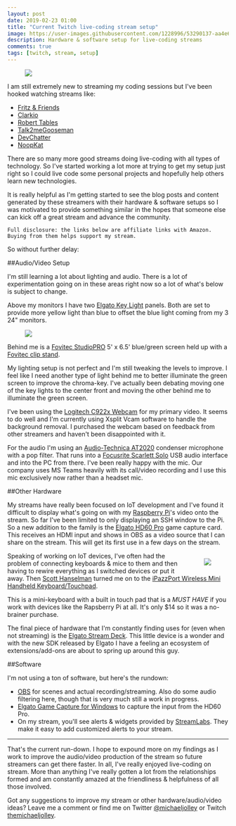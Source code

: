 ```yaml
---
layout: post
date: 2019-02-23 01:00
title: "Current Twitch live-coding stream setup"
image: https://user-images.githubusercontent.com/1228996/53290137-aa4e6600-3765-11e9-8115-961de3633562.png
description: Hardware & software setup for live-coding streams
comments: true
tags: [twitch, stream, setup]
---
```


<figure>
  <img src="https://user-images.githubusercontent.com/1228996/53290137-aa4e6600-3765-11e9-8115-961de3633562.png">
</figure>

I am still extremely new to streaming my coding sessions but I've been hooked watching streams like:

- [Fritz &amp; Friends](https://www.twitch.tv/csharpfritz)
- [Clarkio](https://www.twitch.tv/clarkio)
- [Robert Tables](https://www.twitch.tv/roberttables)
- [Talk2meGooseman](https://www.twitch.tv/talk2megooseman)
- [DevChatter](https://www.twitch.tv/devchatter)
- [NoopKat](https://www.twitch.tv/noopkat)

There are so many more good streams doing live-coding with all types of technology.  So I've started working a lot more at trying to get my setup just right so I could live code some personal projects and hopefully help others learn new technologies. 

It is really helpful as I'm getting started to see the blog posts and content generated by these streamers with their hardware &amp; software setups so I was motivated to provide something similar in the hopes that someone else can kick off a great stream and advance the community.  

`Full disclosure: the links below are affiliate links with Amazon.  Buying from them helps support my stream.`

So without further delay:

##Audio/Video Setup

I'm still learning a lot about lighting and audio.  There is a lot of experimentation going on in these areas right now so a lot of what's below is subject to change.

Above my monitors I have two [Elgato Key Light](https://amzn.to/2Te5LOd) panels.  Both are set to provide more yellow light than blue to offset the blue light coming from my 3 24" monitors.
<figure>
   <img src="https://user-images.githubusercontent.com/1228996/53291179-d9b89f00-3774-11e9-8aca-ade57af31e10.png">
</figure>

Behind me is a [Fovitec StudioPRO](https://amzn.to/2BPi7m2) 5' x 6.5' blue/green screen held up with a [Fovitec clip stand](https://amzn.to/2U52qy4).

My lighting setup is not perfect and I'm still tweaking the levels to improve.  I feel like I need another type of light behind me to better illuminate the green screen to improve the chroma-key.  I've actually been debating moving one of the key lights to the center front and moving the other behind me to illuminate the green screen.

I've been using the [Logitech C922x Webcam](https://amzn.to/2ErynLP) for my primary video.  It seems to do well and I'm currently using Xsplit Vcam software to handle the background removal.  I purchased the webcam based on feedback from other streamers and haven't been disappointed with it.

For the audio I'm using an [Audio-Technica AT2020](https://amzn.to/2E6Z9HS) condenser microphone with a pop filter. That runs into a [Focusrite Scarlett Solo](https://amzn.to/2U3ACKv) USB audio interface and into the PC from there.  I've been really happy with the mic.  Our company uses MS Teams heavily with its call/video recording and I use this mic exclusively now rather than a headset mic.

##Other Hardware

My streams have really been focused on IoT development and I've found it difficult to display what's going on with my [Raspberry Pi](https://amzn.to/2EhMOkr)'s video onto the stream.  So far I've been limited to only displaying an SSH window to the Pi.  So a new addition to the family is the [Elgato HD60 Pro](https://amzn.to/2XhXwQl) game capture card.  This receives an HDMI input and shows in OBS as a video source that I can share on the stream.  This will get its first use in a few days on the stream.

<figure style="float:right;">
  <img src="https://user-images.githubusercontent.com/1228996/53291452-36b65400-3779-11e9-946d-5afe7562919c.png">
</figure>

Speaking of working on IoT devices, I've often had the problem of connecting keyboards & mice to them and then having to rewire everything as I switched devices or put it away.  Then [Scott Hanselman](https://www.hanselman.com/) turned me on to the [iPazzPort Wireless Mini Handheld Keyboard/Touchpad](https://amzn.to/2Npx0jt).  

This is a mini-keyboard with a built in touch pad that is a *MUST HAVE* if you work with devices like the Rapsberry Pi at all.  It's only $14 so it was a no-brainer purchase.

The final piece of hardware that I'm constantly finding uses for (even when not streaming) is the [Elgato Stream Deck](https://amzn.to/2Er27bE).  This little device is a wonder and with the new SDK released by Elgato I have a feeling an ecosystem of extensions/add-ons are about to spring up around this guy.

##Software

I'm not using a ton of software, but here's the rundown:

- [OBS](https://obsproject.com/) for scenes and actual recording/streaming.  Also do some audio filtering here, though that is very much still a work in progress.
- [Elgato Game Capture for Windows](https://www.elgato.com/en/gaming/downloads) to capture the input from the HD60 Pro.
- On my stream, you'll see alerts &amp; widgets provided by [StreamLabs](https://streamlabs.com/).  They make it easy to add customized alerts to your stream.

---

That's the current run-down.  I hope to expound more on my findings as I work to improve the audio/video production of the stream so future streamers can get there faster.  In all, I've really enjoyed live-coding on stream.  More than anything I've really gotten a lot from the relationships formed and am constantly amazed at the friendliness &amp; helpfulness of all those involved.

Got any suggestions to improve my stream or other hardware/audio/video ideas?  Leave me a comment or find me on Twitter [@michaeljolley](https://twitter.com/michaeljolley) or Twitch [themichaeljolley](https://twitch.tv/themichaeljolley).
